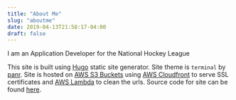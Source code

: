 ```yaml
---
title: "About Me"
slug: "aboutme"
date: 2019-04-13T21:58:17-04:00
draft: false
---
```


I am an Application Developer for the National Hockey League

This site is built using [Hugo](https://gohugo.io/) static site generator.
Site theme is `terminal` by [panr](https://twitter.com/panr).
Site is hosted on [AWS S3 Buckets](https://aws.amazon.com/s3/) using
[AWS Cloudfront](https://aws.amazon.com/cloudfront/) to serve SSL certificates
and [AWS Lambda](https://aws.amazon.com/lambda/) to clean the urls. Source code
for site can be found [here](https://github.com/mcbarlowe/website).
